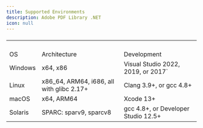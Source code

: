```yaml
---
title: Supported Environments
description: Adobe PDF Library .NET
icon: null
---
```


###

|         |                                            |                                     |
| ------- | ------------------------------------------ | ----------------------------------- |
|         |                                            |                                     |
|         |                                            |                                     |
|         |                                            |                                     |
|         |                                            |                                     |
| OS      | Architecture                               | Development                         |
| Windows | x64, x86                                   | Visual Studio 2022, 2019, or 2017\` |
| Linux   | x86\_64, ARM64, i686, all with glibc 2.17+ | Clang 3.9+, or gcc 4.8+             |
| macOS   | x64, ARM64                                 | Xcode 13+                           |
| Solaris | SPARC: sparv9, sparcv8                     | gcc 4.8+, or Developer Studio 12.5+ |

##
